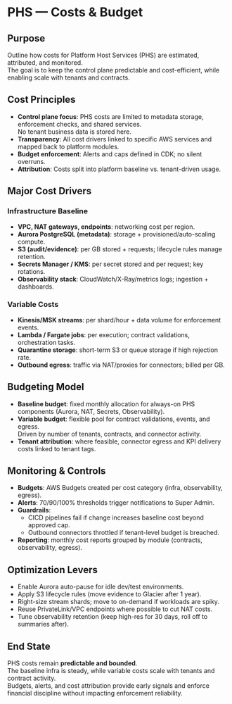 # PHS — Costs & Budget

## Purpose
Outline how costs for Platform Host Services (PHS) are estimated, attributed, and monitored.  
The goal is to keep the control plane predictable and cost-efficient, while enabling scale with tenants and contracts.

## Cost Principles
- **Control plane focus**: PHS costs are limited to metadata storage, enforcement checks, and shared services.  
  No tenant business data is stored here.
- **Transparency**: All cost drivers linked to specific AWS services and mapped back to platform modules.
- **Budget enforcement**: Alerts and caps defined in CDK; no silent overruns.
- **Attribution**: Costs split into platform baseline vs. tenant-driven usage.

## Major Cost Drivers

### Infrastructure Baseline
- **VPC, NAT gateways, endpoints**: networking cost per region.
- **Aurora PostgreSQL (metadata)**: storage + provisioned/auto-scaling compute.
- **S3 (audit/evidence)**: per GB stored + requests; lifecycle rules manage retention.
- **Secrets Manager / KMS**: per secret stored and per request; key rotations.
- **Observability stack**: CloudWatch/X-Ray/metrics logs; ingestion + dashboards.

### Variable Costs
- **Kinesis/MSK streams**: per shard/hour + data volume for enforcement events.
- **Lambda / Fargate jobs**: per execution; contract validations, orchestration tasks.
- **Quarantine storage**: short-term S3 or queue storage if high rejection rate.
- **Outbound egress**: traffic via NAT/proxies for connectors; billed per GB.

## Budgeting Model
- **Baseline budget**: fixed monthly allocation for always-on PHS components (Aurora, NAT, Secrets, Observability).
- **Variable budget**: flexible pool for contract validations, events, and egress.  
  Driven by number of tenants, contracts, and connector activity.
- **Tenant attribution**: where feasible, connector egress and KPI delivery costs linked to tenant tags.

## Monitoring & Controls
- **Budgets**: AWS Budgets created per cost category (infra, observability, egress).
- **Alerts**: 70/90/100% thresholds trigger notifications to Super Admin.
- **Guardrails**:
  - CICD pipelines fail if change increases baseline cost beyond approved cap.
  - Outbound connectors throttled if tenant-level budget is breached.
- **Reporting**: monthly cost reports grouped by module (contracts, observability, egress).

## Optimization Levers
- Enable Aurora auto-pause for idle dev/test environments.
- Apply S3 lifecycle rules (move evidence to Glacier after 1 year).
- Right-size stream shards; move to on-demand if workloads are spiky.
- Reuse PrivateLink/VPC endpoints where possible to cut NAT costs.
- Tune observability retention (keep high-res for 30 days, roll off to summaries after).

## End State
PHS costs remain **predictable and bounded**.  
The baseline infra is steady, while variable costs scale with tenants and contract activity.  
Budgets, alerts, and cost attribution provide early signals and enforce financial discipline without impacting enforcement reliability.
